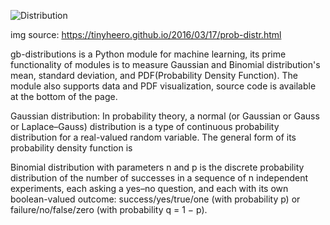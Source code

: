 
![Distribution](https://tinyheero.github.io/assets/prob-distr/overview-prob-distr.png)

img source: https://tinyheero.github.io/2016/03/17/prob-distr.html

gb-distributions is a Python module for machine learning, its prime functionality of modules is to measure Gaussian and Binomial distribution's mean, standard deviation, and PDF(Probability Density Function).
The module also supports data and PDF visualization, source code is available at the bottom of the page.

Gaussian distribution:
In probability theory, a normal (or Gaussian or Gauss or Laplace–Gauss) distribution is a type of continuous probability distribution for a real-valued random variable. The general form of its probability density function is

Binomial distribution with parameters n and p is the discrete probability distribution of the number of successes in a sequence of n independent experiments, each asking a yes–no question, and each with its own boolean-valued outcome: success/yes/true/one (with probability p) or failure/no/false/zero (with probability q = 1 − p).
